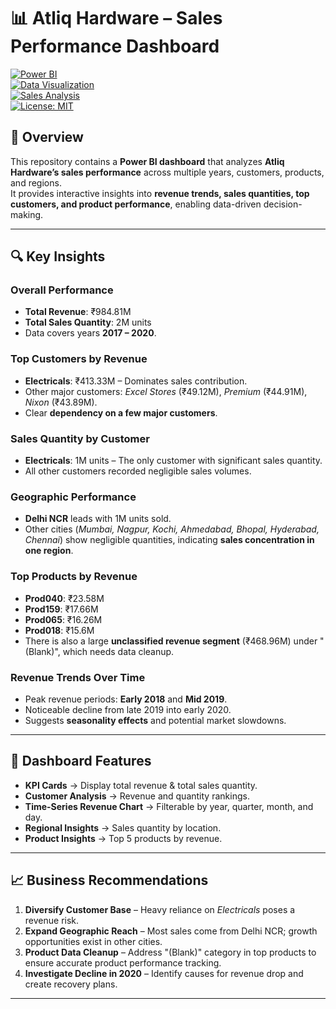 # 📊 Atliq Hardware – Sales Performance Dashboard

[![Power BI](https://img.shields.io/badge/Tool-Power%20BI-yellow)](#)  
[![Data Visualization](https://img.shields.io/badge/Focus-Data%20Visualization-blue)](#)  
[![Sales Analysis](https://img.shields.io/badge/Domain-Sales%20Analytics-green)](#)  
[![License: MIT](https://img.shields.io/badge/License-MIT-orange)](LICENSE)  

## 📌 Overview
This repository contains a **Power BI dashboard** that analyzes **Atliq Hardware’s sales performance** across multiple years, customers, products, and regions.  
It provides interactive insights into **revenue trends, sales quantities, top customers, and product performance**, enabling data-driven decision-making.

---

## 🔍 Key Insights

### **Overall Performance**
- **Total Revenue**: ₹984.81M  
- **Total Sales Quantity**: 2M units  
- Data covers years **2017 – 2020**.

### **Top Customers by Revenue**
- **Electricals**: ₹413.33M – Dominates sales contribution.  
- Other major customers: *Excel Stores* (₹49.12M), *Premium* (₹44.91M), *Nixon* (₹43.89M).  
- Clear **dependency on a few major customers**.

### **Sales Quantity by Customer**
- **Electricals**: 1M units – The only customer with significant sales quantity.  
- All other customers recorded negligible sales volumes.

### **Geographic Performance**
- **Delhi NCR** leads with 1M units sold.  
- Other cities (*Mumbai, Nagpur, Kochi, Ahmedabad, Bhopal, Hyderabad, Chennai*) show negligible quantities, indicating **sales concentration in one region**.

### **Top Products by Revenue**
- **Prod040**: ₹23.58M  
- **Prod159**: ₹17.66M  
- **Prod065**: ₹16.26M  
- **Prod018**: ₹15.6M  
- There is also a large **unclassified revenue segment** (₹468.96M) under "(Blank)", which needs data cleanup.

### **Revenue Trends Over Time**
- Peak revenue periods: **Early 2018** and **Mid 2019**.  
- Noticeable decline from late 2019 into early 2020.  
- Suggests **seasonality effects** and potential market slowdowns.

---

## 📂 Dashboard Features
- **KPI Cards** → Display total revenue & total sales quantity.  
- **Customer Analysis** → Revenue and quantity rankings.  
- **Time-Series Revenue Chart** → Filterable by year, quarter, month, and day.  
- **Regional Insights** → Sales quantity by location.  
- **Product Insights** → Top 5 products by revenue.  

---

## 📈 Business Recommendations
1. **Diversify Customer Base** – Heavy reliance on *Electricals* poses a revenue risk.  
2. **Expand Geographic Reach** – Most sales come from Delhi NCR; growth opportunities exist in other cities.  
3. **Product Data Cleanup** – Address "(Blank)" category in top products to ensure accurate product performance tracking.  
4. **Investigate Decline in 2020** – Identify causes for revenue drop and create recovery plans.  

---
